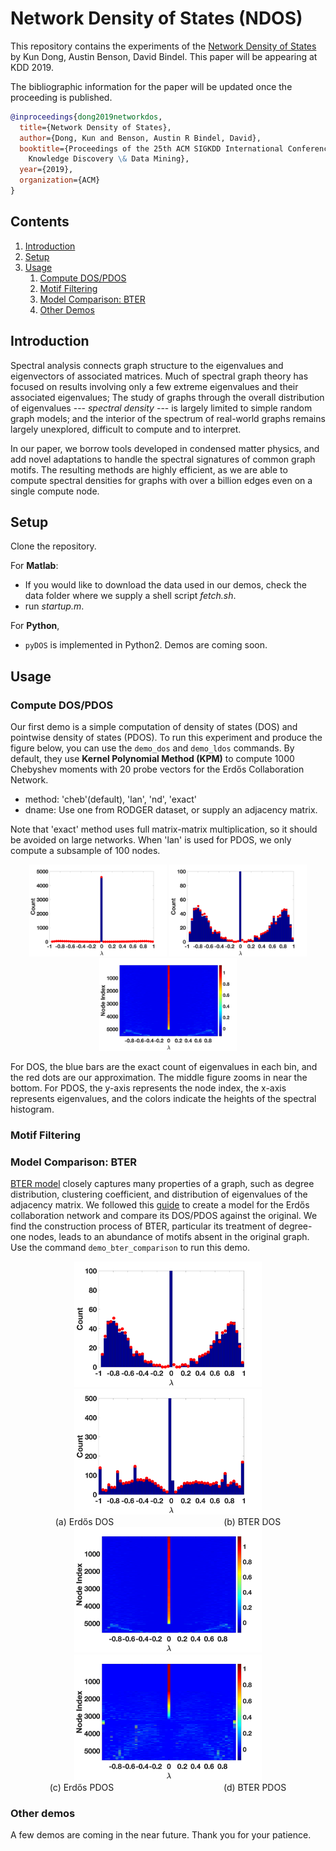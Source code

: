 Network Density of States (NDOS)
===============

This repository contains the experiments of the [Network Density of States](https://arxiv.org/abs/1905.09758) by Kun Dong, Austin Benson, David Bindel. 
This paper will be appearing at KDD 2019.

The bibliographic information for the paper will be updated once the proceeding 
is published.
```bibtex
@inproceedings{dong2019networkdos,
  title={Network Density of States},
  author={Dong, Kun and Benson, Austin R Bindel, David},
  booktitle={Proceedings of the 25th ACM SIGKDD International Conference on 
  	Knowledge Discovery \& Data Mining},
  year={2019},
  organization={ACM}
}
```

## Contents
1. [Introduction](#introduction)
2. [Setup](#setup)
3. [Usage](#usage)
	1. [Compute DOS/PDOS](#compute-dospdos)
	2. [Motif Filtering](#motif-filtering)
	3. [Model Comparison: BTER](#model-comparison-bter)
	4. [Other Demos](#other-demos)

## Introduction

Spectral analysis connects graph structure to the eigenvalues and eigenvectors 
of associated matrices.  Much of spectral graph theory has focused on results 
involving only a few extreme eigenvalues and their associated eigenvalues; The 
study of graphs through the overall distribution of eigenvalues --- 
_spectral density_ --- is largely limited to simple random graph models; and 
the interior of the spectrum of real-world graphs remains largely unexplored, 
difficult to compute and to interpret.

In our paper, we borrow tools developed in condensed matter physics, and add 
novel adaptations to handle the spectral signatures of common graph motifs. The 
resulting methods are highly efficient, as we are able to compute spectral 
densities for graphs with over a billion edges even on a single compute node.

## Setup

Clone the repository.

For **Matlab**:  

* If you would like to download the data used in our demos, check the data 
 	folder where we supply a shell script _fetch.sh_.  
* run _startup.m_.

For **Python**, 

* `pyDOS` is implemented in Python2. Demos are coming soon.

## Usage

### Compute DOS/PDOS

Our first demo is a simple computation of density of states (DOS) and pointwise
density of states (PDOS). To run this experiment and produce the figure below, 
you can use the `demo_dos` and `demo_ldos` commands. By default, they use 
**Kernel Polynomial Method (KPM)** to compute 1000 Chebyshev moments with 20 
probe vectors for the Erd&#337;s Collaboration Network.

* method: 'cheb'(default), 'lan', 'nd', 'exact'
* dname: Use one from RODGER dataset, or supply an adjacency matrix.

Note that 'exact' method uses full matrix-matrix multiplication, so it should 
be avoided on large networks. When 'lan' is used for PDOS, we only compute a 
subsample of 100 nodes.

<p align="center">
    <img src="/pics/erdos_dos.png" width="220">
    <img src="/pics/erdos_dos_zoom.png" width="220">
    <img src="/pics/erdos_ldos.png" width="220">
</p>

For DOS, the blue bars are the exact count of eigenvalues in each bin, and the
red dots are our approximation. The middle figure zooms in near the bottom. For 
PDOS, the y-axis represents the node index, the x-axis represents eigenvalues, 
and the colors indicate the heights of the spectral histogram.

### Motif Filtering

### Model Comparison: BTER

[BTER model](https://arxiv.org/pdf/1112.3644.pdf) closely captures many properties of a graph, such as degree distribution, clustering coefficient, and distribution of eigenvalues of the adjacency matrix. We followed this [guide](https://www.sandia.gov/~tgkolda/feastpack/doc_bter_match.html) to create a model for the Erd&#337;s collaboration network and compare its DOS/PDOS against the original. We find the construction process of BTER, particular its treatment of degree-one nodes, leads to an abundance of motifs absent in the original graph. Use the command `demo_bter_comparison` to run this demo.

<p align="center">
    <img src="/pics/erdos_dos_zoom.png" width="300">
    <img src="/pics/bter_dos.png" width="300">
    <br>
    (a) Erd&#337;s DOS &emsp;&emsp;&emsp;&emsp;&emsp;&emsp;&emsp;&emsp;&emsp;&emsp;&emsp;&emsp; (b) BTER DOS
    <br>
    <img src="/pics/erdos_ldos.png" width="300">
    <img src="/pics/bter_ldos.png" width="300">
    <br>
    (c) Erd&#337;s PDOS &emsp;&emsp;&emsp;&emsp;&emsp;&emsp;&emsp;&emsp;&emsp;&emsp;&emsp;&emsp; (d) BTER PDOS
</p>

### Other demos

A few demos are coming in the near future. Thank you for your patience.